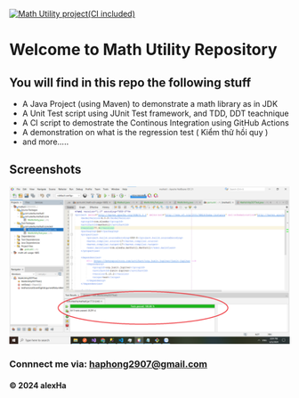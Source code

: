 [![Math Utility project(CI included)](https://github.com/AlexHa2/mathutil/actions/workflows/maven.yml/badge.svg)](https://github.com/AlexHa2/mathutil/actions/workflows/maven.yml)


# Welcome to Math Utility Repository

## You will find in this repo the following stuff

* A Java Project (using Maven) to demonstrate a math library as in JDK
* A Unit Test script using JUnit Test framework, and TDD, DDT teachnique
* A CI script to demostrate the Continous Integration using GitHub Actions
* A demonstration on what is the regression test ( Kiểm thử hồi quy )
* and more.....

## Screenshots
![Source code and test script](https://github.com/AlexHa2/mathutil/blob/main/screenshots/SourceCodeAndUniTest.png)

### Connnect me via: haphong2907@gmail.com

#### &#169; 2024 alexHa